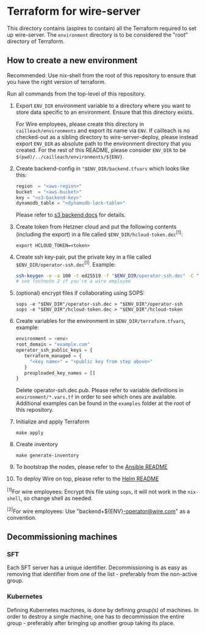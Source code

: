 # Terraform for wire-server

This directory contains (aspires to contain) all the Terraform required to set up
wire-server. The `environment` directory is to be considered the "root"
directory of Terraform.

## How to create a new environment

Recommended: Use nix-shell from the root of this repository to ensure that you
have the right version of terraform.

Run all commands from the top-level of this repository.

1. Export `ENV_DIR` environment variable to a directory where you want to store
   data specific to an environment. Ensure that this directory exists.

   For Wire employees, please create this directory in `cailleach/environments`
   and export its name via `ENV`. If cailleach is no checked-out as a sibling
   directory to wire-server-deploy, please instead export `ENV_DIR` as absolute
   path to the environment directory that you created.
   For the rest of this README, please consider `ENV_DIR` to be
   `$(pwd)/../cailleach/environments/${ENV}`.
1. Create backend-config in `"$ENV_DIR/backend.tfvars` which looks like this:
   ```tf
   region  = "<aws-region>"
   bucket  = "<aws-bucket>"
   key = "<s3-backend-key>"
   dynamodb_table = "<dynamodb-lock-table>"
   ```

   Please refer to [s3 backend
   docs](https://www.terraform.io/docs/backends/types/s3.html) for details.
1. Create token from Hetzner cloud and put the following contents (including the export)
    in a file called `$ENV_DIR/hcloud-token.dec`<sup>[1]</sup>:
   ```
   export HCLOUD_TOKEN=<token>
   ```
1. Create ssh key-pair, put the private key in a file called
   `$ENV_DIR/operator-ssh.dec`<sup>[1]</sup>. Example:

   ```bash
   ssh-keygen -o -a 100 -t ed25519 -f "$ENV_DIR/operator-ssh.dec" -C "example@example.com"
   # see footnote 2 if you're a wire employee
   ```
1. (optional) encrypt files if collaborating using SOPS:
   ```
   sops -e "$ENV_DIR"/operator-ssh.dec > "$ENV_DIR"/operator-ssh
   sops -e "$ENV_DIR"/hcloud-token.dec > "$ENV_DIR"/hcloud-token
   ```
1. Create variables for the environment in `$ENV_DIR/terraform.tfvars`, example:
   ```tf
   environment = <env>
   root_domain = "example.com"
   operator_ssh_public_keys = {
      terraform_managed = {
        "<key name>" = "<public key from step above>"
      }
      preuploaded_key_names = []
   }
   ```
   Delete operator-ssh.dec.pub.
   Please refer to variable definitions in `environment/*.vars.tf` in order to see which
   ones are available. Additional examples can be found in the `examples` folder at the
   root of this repository.
1. Initialize and apply Terraform
   ```
   make apply
   ```
1. Create inventory
   ```
   make generate-inventory
   ```
1. To bootstrap the nodes, please refer to the [Ansible README](../ansible/README.md)
1. To deploy Wire on top, please refer to the [Helm README](../helm/README.md)

<sup>[1]</sup>For wire employees: Encrypt this file using `sops`, it will not
work in the `nix-shell`, so change shell as needed.

<sup>[2]</sup>For wire employees: Use "backend+${ENV}-operator@wire.com" as a
convention.

## Decommissioning machines

### SFT

Each SFT server has a unique identifier. Decommissioning is as easy as removing that
identifier from one of the list - preferably from the non-active group.

### Kubernetes

Defining Kubernetes machines, is done by defining *group(s)* of machines. In order
to destroy a single machine, one has to decommission the entire group - preferably
after bringing up another group taking its place.
